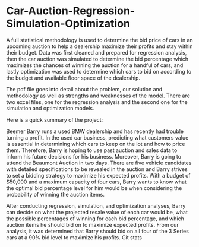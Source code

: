 # Car-Auction-Regression-Simulation-Optimization
A full statistical methodology is used to determine the bid price of cars in an upcoming auction to help a dealership maximize their profits and stay within their budget. Data was first cleaned and prepared for regression analysis, then the car auction was simulated to determine the bid percentage which maximizes the chances of winning the auction for a handful of cars, and lastly optimization was used to determine which cars to bid on according to the budget and available floor space of the dealership.  

The pdf file goes into detail about the problem, our solution and methodology as well as strengths and weaknesses of the model.
There are two excel files, one for the regression analysis and the second one for the simulation and optimization models.

Here is a quick summary of the project:

Beemer Barry runs a used BMW dealership and has recently had trouble turning a profit. In the used car business, predicting what customers value is essential in determining which cars to keep on the lot and how to price them. Therefore, Barry is hoping to use past auction and sales data to inform his future decisions for his business. Moreover, Barry is going to attend the Beaumont Auction in two days. There are five vehicle candidates with detailed specifications to be revealed in the auction and Barry strives to set a bidding strategy to maximize his expected profits. With a budget of $50,000 and a maximum capacity of four cars, Barry wants to know what the optimal bid percentage level for him would be when considering the probability of winning the auction items.

After conducting regression, simulation, and optimization analyses, Barry can decide on what the projected resale value of each car would be, what the possible percentages of winning for each bid percentage, and which auction items he should bid on to maximize expected profits. From our analysis, it was determined that Barry should bid on all four of the 3 Series cars at a 90% bid level to maximize his profits.
Git stats
